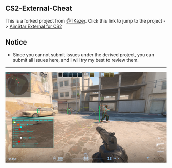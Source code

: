 ## CS2-External-Cheat 
This is a forked project from [@TKazer](https://github.com/TKazer). Click this link to jump to the project -> 
[AimStar External for CS2](https://github.com/CowNowK/AimStarCS2)

## Notice
- Since you cannot submit issues under the derived project, you can submit all issues here, and I will try my best to review them.

***
![](/Image2.png)
